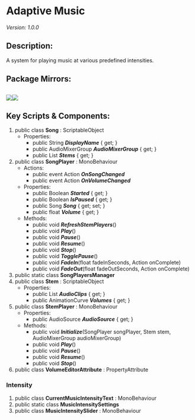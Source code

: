 # Adaptive Music
*Version: 1.0.0*
## Description: 
A system for playing music at various predefined intensities.
## Package Mirrors: 
[<img src='https://img.itch.zone/aW1nLzEzNzQ2ODg3LnBuZw==/original/npRUfq.png'>](https://github.com/Iron-Mountain-Software/adaptive-music.git)[<img src='https://img.itch.zone/aW1nLzEzNzQ2ODk4LnBuZw==/original/Rv4m96.png'>](https://iron-mountain.itch.io/adaptive-music)
---
## Key Scripts & Components: 
1. public class **Song** : ScriptableObject
   * Properties: 
      * public String ***DisplayName***  { get; }
      * public AudioMixerGroup ***AudioMixerGroup***  { get; }
      * public List<Stem> ***Stems***  { get; }
1. public class **SongPlayer** : MonoBehaviour
   * Actions: 
      * public event Action ***OnSongChanged*** 
      * public event Action ***OnVolumeChanged*** 
   * Properties: 
      * public Boolean ***Started***  { get; }
      * public Boolean ***IsPaused***  { get; }
      * public Song ***Song***  { get; set; }
      * public float ***Volume***  { get; }
   * Methods: 
      * public void ***RefreshStemPlayers***()
      * public void ***Play***()
      * public void ***Pause***()
      * public void ***Resume***()
      * public void ***Stop***()
      * public void ***TogglePause***()
      * public void ***FadeIn***(float fadeInSeconds, Action onComplete)
      * public void ***FadeOut***(float fadeOutSeconds, Action onComplete)
1. public static class **SongPlayersManager**
1. public class **Stem** : ScriptableObject
   * Properties: 
      * public List<AudioClip> ***AudioClips***  { get; }
      * public AnimationCurve ***Volumes***  { get; }
1. public class **StemPlayer** : MonoBehaviour
   * Properties: 
      * public AudioSource ***AudioSource***  { get; }
   * Methods: 
      * public void ***Initialize***(SongPlayer songPlayer, Stem stem, AudioMixerGroup audioMixerGroup)
      * public void ***Play***()
      * public void ***Pause***()
      * public void ***Resume***()
      * public void ***Stop***()
1. public class **VolumeEditorAttribute** : PropertyAttribute
### Intensity
1. public class **CurrentMusicIntensityText** : MonoBehaviour
1. public static class **MusicIntensitySettings**
1. public class **MusicIntensitySlider** : MonoBehaviour
